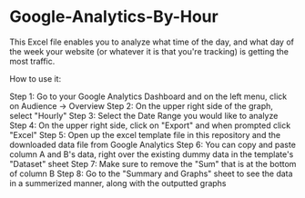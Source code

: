# Google-Analytics-By-Hour
This Excel file enables you to analyze what time of the day, and what day of the week your website (or whatever it is that you're tracking) is getting the most traffic.

How to use it:

Step 1: Go to your Google Analytics Dashboard and on the left menu, click on Audience -> Overview
Step 2: On the upper right side of the graph, select "Hourly"
Step 3: Select the Date Range you would like to analyze
Step 4: On the upper right side, click on "Export" and when prompted click "Excel"
Step 5: Open up the excel template file in this repository and the downloaded data file from Google Analytics
Step 6: You can copy and paste column A and B's data, right over the existing dummy data in the template's "Dataset" sheet
Step 7: Make sure to remove the "Sum" that is at the bottom of column B
Step 8: Go to the "Summary and Graphs" sheet to see the data in a summerized manner, along with the outputted graphs
